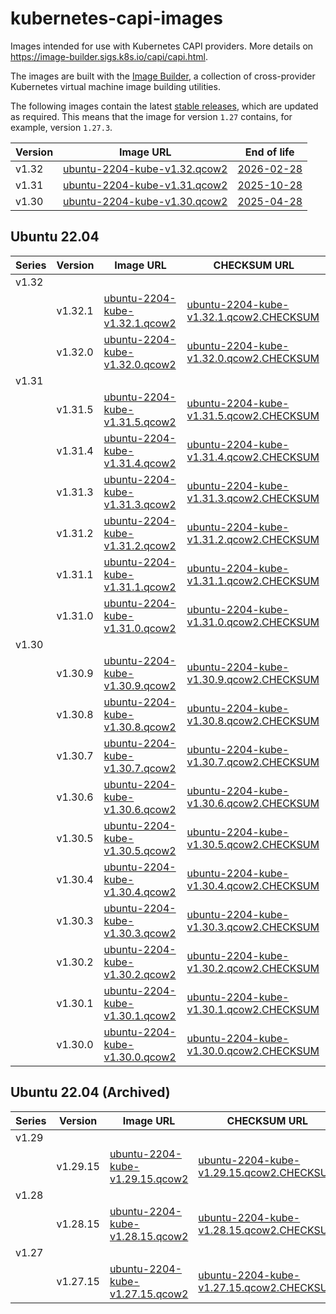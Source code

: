 # kubernetes-capi-images

Images intended for use with Kubernetes CAPI providers. More details on
https://image-builder.sigs.k8s.io/capi/capi.html.

The images are built with the [Image Builder](https://github.com/kubernetes-sigs/image-builder/),
a collection of cross-provider Kubernetes virtual machine image building utilities.

The following images contain the latest [stable releases](https://kubernetes.io/releases/),
which are updated as required. This means that the image for version `1.27` contains, for example,
version `1.27.3`.

| Version | Image URL                                                                                                                                                                                              | End of life                                     |
|---------|--------------------------------------------------------------------------------------------------------------------------------------------------------------------------------------------------------|-------------------------------------------------|
| v1.32   | [ubuntu-2204-kube-v1.32.qcow2](https://swift.services.a.regiocloud.tech/swift/v1/AUTH_b182637428444b9aa302bb8d5a5a418c/openstack-k8s-capi-images/ubuntu-2204-kube-v1.32/ubuntu-2204-kube-v1.32.qcow2)  | [2026-02-28](https://endoflife.date/kubernetes) |
| v1.31   | [ubuntu-2204-kube-v1.31.qcow2](https://swift.services.a.regiocloud.tech/swift/v1/AUTH_b182637428444b9aa302bb8d5a5a418c/openstack-k8s-capi-images/ubuntu-2204-kube-v1.31/ubuntu-2204-kube-v1.31.qcow2)  | [2025-10-28](https://endoflife.date/kubernetes) |
| v1.30   | [ubuntu-2204-kube-v1.30.qcow2](https://swift.services.a.regiocloud.tech/swift/v1/AUTH_b182637428444b9aa302bb8d5a5a418c/openstack-k8s-capi-images/ubuntu-2204-kube-v1.30/ubuntu-2204-kube-v1.30.qcow2)  | [2025-04-28](https://endoflife.date/kubernetes) |

## Ubuntu 22.04

| Series | Version  | Image URL                                                                                                                                                                                                     | CHECKSUM URL                                                                                                                                                                                                                  |
|--------|----------|---------------------------------------------------------------------------------------------------------------------------------------------------------------------------------------------------------------|-------------------------------------------------------------------------------------------------------------------------------------------------------------------------------------------------------------------------------|
| v1.32  |          |                                                                                                                                                                                                               |                                                                                                                                                                                                                               |
|        | v1.32.1  | [ubuntu-2204-kube-v1.32.1.qcow2](https://swift.services.a.regiocloud.tech/swift/v1/AUTH_b182637428444b9aa302bb8d5a5a418c/openstack-k8s-capi-images/ubuntu-2204-kube-v1.32/ubuntu-2204-kube-v1.32.1.qcow2)     | [ubuntu-2204-kube-v1.32.1.qcow2.CHECKSUM](https://swift.services.a.regiocloud.tech/swift/v1/AUTH_b182637428444b9aa302bb8d5a5a418c/openstack-k8s-capi-images/ubuntu-2204-kube-v1.32/ubuntu-2204-kube-v1.32.1.qcow2.CHECKSUM)   |
|        | v1.32.0  | [ubuntu-2204-kube-v1.32.0.qcow2](https://swift.services.a.regiocloud.tech/swift/v1/AUTH_b182637428444b9aa302bb8d5a5a418c/openstack-k8s-capi-images/ubuntu-2204-kube-v1.32/ubuntu-2204-kube-v1.32.0.qcow2)     | [ubuntu-2204-kube-v1.32.0.qcow2.CHECKSUM](https://swift.services.a.regiocloud.tech/swift/v1/AUTH_b182637428444b9aa302bb8d5a5a418c/openstack-k8s-capi-images/ubuntu-2204-kube-v1.32/ubuntu-2204-kube-v1.32.0.qcow2.CHECKSUM)   |
| v1.31  |          |                                                                                                                                                                                                               |                                                                                                                                                                                                                               |
|        | v1.31.5  | [ubuntu-2204-kube-v1.31.5.qcow2](https://swift.services.a.regiocloud.tech/swift/v1/AUTH_b182637428444b9aa302bb8d5a5a418c/openstack-k8s-capi-images/ubuntu-2204-kube-v1.31/ubuntu-2204-kube-v1.31.5.qcow2)     | [ubuntu-2204-kube-v1.31.5.qcow2.CHECKSUM](https://swift.services.a.regiocloud.tech/swift/v1/AUTH_b182637428444b9aa302bb8d5a5a418c/openstack-k8s-capi-images/ubuntu-2204-kube-v1.31/ubuntu-2204-kube-v1.31.5.qcow2.CHECKSUM)   |
|        | v1.31.4  | [ubuntu-2204-kube-v1.31.4.qcow2](https://swift.services.a.regiocloud.tech/swift/v1/AUTH_b182637428444b9aa302bb8d5a5a418c/openstack-k8s-capi-images/ubuntu-2204-kube-v1.31/ubuntu-2204-kube-v1.31.4.qcow2)     | [ubuntu-2204-kube-v1.31.4.qcow2.CHECKSUM](https://swift.services.a.regiocloud.tech/swift/v1/AUTH_b182637428444b9aa302bb8d5a5a418c/openstack-k8s-capi-images/ubuntu-2204-kube-v1.31/ubuntu-2204-kube-v1.31.4.qcow2.CHECKSUM)   |
|        | v1.31.3  | [ubuntu-2204-kube-v1.31.3.qcow2](https://swift.services.a.regiocloud.tech/swift/v1/AUTH_b182637428444b9aa302bb8d5a5a418c/openstack-k8s-capi-images/ubuntu-2204-kube-v1.31/ubuntu-2204-kube-v1.31.3.qcow2)     | [ubuntu-2204-kube-v1.31.3.qcow2.CHECKSUM](https://swift.services.a.regiocloud.tech/swift/v1/AUTH_b182637428444b9aa302bb8d5a5a418c/openstack-k8s-capi-images/ubuntu-2204-kube-v1.31/ubuntu-2204-kube-v1.31.3.qcow2.CHECKSUM)   |
|        | v1.31.2  | [ubuntu-2204-kube-v1.31.2.qcow2](https://swift.services.a.regiocloud.tech/swift/v1/AUTH_b182637428444b9aa302bb8d5a5a418c/openstack-k8s-capi-images/ubuntu-2204-kube-v1.31/ubuntu-2204-kube-v1.31.2.qcow2)     | [ubuntu-2204-kube-v1.31.2.qcow2.CHECKSUM](https://swift.services.a.regiocloud.tech/swift/v1/AUTH_b182637428444b9aa302bb8d5a5a418c/openstack-k8s-capi-images/ubuntu-2204-kube-v1.31/ubuntu-2204-kube-v1.31.2.qcow2.CHECKSUM)   |
|        | v1.31.1  | [ubuntu-2204-kube-v1.31.1.qcow2](https://swift.services.a.regiocloud.tech/swift/v1/AUTH_b182637428444b9aa302bb8d5a5a418c/openstack-k8s-capi-images/ubuntu-2204-kube-v1.31/ubuntu-2204-kube-v1.31.1.qcow2)     | [ubuntu-2204-kube-v1.31.1.qcow2.CHECKSUM](https://swift.services.a.regiocloud.tech/swift/v1/AUTH_b182637428444b9aa302bb8d5a5a418c/openstack-k8s-capi-images/ubuntu-2204-kube-v1.31/ubuntu-2204-kube-v1.31.1.qcow2.CHECKSUM)   |
|        | v1.31.0  | [ubuntu-2204-kube-v1.31.0.qcow2](https://swift.services.a.regiocloud.tech/swift/v1/AUTH_b182637428444b9aa302bb8d5a5a418c/openstack-k8s-capi-images/ubuntu-2204-kube-v1.31/ubuntu-2204-kube-v1.31.0.qcow2)     | [ubuntu-2204-kube-v1.31.0.qcow2.CHECKSUM](https://swift.services.a.regiocloud.tech/swift/v1/AUTH_b182637428444b9aa302bb8d5a5a418c/openstack-k8s-capi-images/ubuntu-2204-kube-v1.31/ubuntu-2204-kube-v1.31.0.qcow2.CHECKSUM)   |
| v1.30  |          |                                                                                                                                                                                                               |                                                                                                                                                                                                                               |
|        | v1.30.9  | [ubuntu-2204-kube-v1.30.9.qcow2](https://swift.services.a.regiocloud.tech/swift/v1/AUTH_b182637428444b9aa302bb8d5a5a418c/openstack-k8s-capi-images/ubuntu-2204-kube-v1.30/ubuntu-2204-kube-v1.30.9.qcow2)     | [ubuntu-2204-kube-v1.30.9.qcow2.CHECKSUM](https://swift.services.a.regiocloud.tech/swift/v1/AUTH_b182637428444b9aa302bb8d5a5a418c/openstack-k8s-capi-images/ubuntu-2204-kube-v1.30/ubuntu-2204-kube-v1.30.9.qcow2.CHECKSUM)   |
|        | v1.30.8  | [ubuntu-2204-kube-v1.30.8.qcow2](https://swift.services.a.regiocloud.tech/swift/v1/AUTH_b182637428444b9aa302bb8d5a5a418c/openstack-k8s-capi-images/ubuntu-2204-kube-v1.30/ubuntu-2204-kube-v1.30.8.qcow2)     | [ubuntu-2204-kube-v1.30.8.qcow2.CHECKSUM](https://swift.services.a.regiocloud.tech/swift/v1/AUTH_b182637428444b9aa302bb8d5a5a418c/openstack-k8s-capi-images/ubuntu-2204-kube-v1.30/ubuntu-2204-kube-v1.30.8.qcow2.CHECKSUM)   |
|        | v1.30.7  | [ubuntu-2204-kube-v1.30.7.qcow2](https://swift.services.a.regiocloud.tech/swift/v1/AUTH_b182637428444b9aa302bb8d5a5a418c/openstack-k8s-capi-images/ubuntu-2204-kube-v1.30/ubuntu-2204-kube-v1.30.7.qcow2)     | [ubuntu-2204-kube-v1.30.7.qcow2.CHECKSUM](https://swift.services.a.regiocloud.tech/swift/v1/AUTH_b182637428444b9aa302bb8d5a5a418c/openstack-k8s-capi-images/ubuntu-2204-kube-v1.30/ubuntu-2204-kube-v1.30.7.qcow2.CHECKSUM)   |
|        | v1.30.6  | [ubuntu-2204-kube-v1.30.6.qcow2](https://swift.services.a.regiocloud.tech/swift/v1/AUTH_b182637428444b9aa302bb8d5a5a418c/openstack-k8s-capi-images/ubuntu-2204-kube-v1.30/ubuntu-2204-kube-v1.30.6.qcow2)     | [ubuntu-2204-kube-v1.30.6.qcow2.CHECKSUM](https://swift.services.a.regiocloud.tech/swift/v1/AUTH_b182637428444b9aa302bb8d5a5a418c/openstack-k8s-capi-images/ubuntu-2204-kube-v1.30/ubuntu-2204-kube-v1.30.6.qcow2.CHECKSUM)   |
|        | v1.30.5  | [ubuntu-2204-kube-v1.30.5.qcow2](https://swift.services.a.regiocloud.tech/swift/v1/AUTH_b182637428444b9aa302bb8d5a5a418c/openstack-k8s-capi-images/ubuntu-2204-kube-v1.30/ubuntu-2204-kube-v1.30.5.qcow2)     | [ubuntu-2204-kube-v1.30.5.qcow2.CHECKSUM](https://swift.services.a.regiocloud.tech/swift/v1/AUTH_b182637428444b9aa302bb8d5a5a418c/openstack-k8s-capi-images/ubuntu-2204-kube-v1.30/ubuntu-2204-kube-v1.30.5.qcow2.CHECKSUM)   |
|        | v1.30.4  | [ubuntu-2204-kube-v1.30.4.qcow2](https://swift.services.a.regiocloud.tech/swift/v1/AUTH_b182637428444b9aa302bb8d5a5a418c/openstack-k8s-capi-images/ubuntu-2204-kube-v1.30/ubuntu-2204-kube-v1.30.4.qcow2)     | [ubuntu-2204-kube-v1.30.4.qcow2.CHECKSUM](https://swift.services.a.regiocloud.tech/swift/v1/AUTH_b182637428444b9aa302bb8d5a5a418c/openstack-k8s-capi-images/ubuntu-2204-kube-v1.30/ubuntu-2204-kube-v1.30.4.qcow2.CHECKSUM)   |
|        | v1.30.3  | [ubuntu-2204-kube-v1.30.3.qcow2](https://swift.services.a.regiocloud.tech/swift/v1/AUTH_b182637428444b9aa302bb8d5a5a418c/openstack-k8s-capi-images/ubuntu-2204-kube-v1.30/ubuntu-2204-kube-v1.30.3.qcow2)     | [ubuntu-2204-kube-v1.30.3.qcow2.CHECKSUM](https://swift.services.a.regiocloud.tech/swift/v1/AUTH_b182637428444b9aa302bb8d5a5a418c/openstack-k8s-capi-images/ubuntu-2204-kube-v1.30/ubuntu-2204-kube-v1.30.3.qcow2.CHECKSUM)   |
|        | v1.30.2  | [ubuntu-2204-kube-v1.30.2.qcow2](https://swift.services.a.regiocloud.tech/swift/v1/AUTH_b182637428444b9aa302bb8d5a5a418c/openstack-k8s-capi-images/ubuntu-2204-kube-v1.30/ubuntu-2204-kube-v1.30.2.qcow2)     | [ubuntu-2204-kube-v1.30.2.qcow2.CHECKSUM](https://swift.services.a.regiocloud.tech/swift/v1/AUTH_b182637428444b9aa302bb8d5a5a418c/openstack-k8s-capi-images/ubuntu-2204-kube-v1.30/ubuntu-2204-kube-v1.30.2.qcow2.CHECKSUM)   |
|        | v1.30.1  | [ubuntu-2204-kube-v1.30.1.qcow2](https://swift.services.a.regiocloud.tech/swift/v1/AUTH_b182637428444b9aa302bb8d5a5a418c/openstack-k8s-capi-images/ubuntu-2204-kube-v1.30/ubuntu-2204-kube-v1.30.1.qcow2)     | [ubuntu-2204-kube-v1.30.1.qcow2.CHECKSUM](https://swift.services.a.regiocloud.tech/swift/v1/AUTH_b182637428444b9aa302bb8d5a5a418c/openstack-k8s-capi-images/ubuntu-2204-kube-v1.30/ubuntu-2204-kube-v1.30.1.qcow2.CHECKSUM)   |
|        | v1.30.0  | [ubuntu-2204-kube-v1.30.0.qcow2](https://swift.services.a.regiocloud.tech/swift/v1/AUTH_b182637428444b9aa302bb8d5a5a418c/openstack-k8s-capi-images/ubuntu-2204-kube-v1.30/ubuntu-2204-kube-v1.30.0.qcow2)     | [ubuntu-2204-kube-v1.30.0.qcow2.CHECKSUM](https://swift.services.a.regiocloud.tech/swift/v1/AUTH_b182637428444b9aa302bb8d5a5a418c/openstack-k8s-capi-images/ubuntu-2204-kube-v1.30/ubuntu-2204-kube-v1.30.0.qcow2.CHECKSUM)   |

## Ubuntu 22.04 (Archived)

| Series | Version  | Image URL                                                                                                                                               | CHECKSUM URL                                                                                                                                                            |
|--------|----------|---------------------------------------------------------------------------------------------------------------------------------------------------------|-------------------------------------------------------------------------------------------------------------------------------------------------------------------------|
| v1.29  |          |                                                                                                                                                                                                               |                                                                                                                                                                                                                               |
|        | v1.29.15 | [ubuntu-2204-kube-v1.29.15.qcow2](https://swift.services.a.regiocloud.tech/swift/v1/AUTH_b182637428444b9aa302bb8d5a5a418c/openstack-k8s-capi-images/ubuntu-2204-kube-v1.29/ubuntu-2204-kube-v1.29.15.qcow2)   | [ubuntu-2204-kube-v1.29.15.qcow2.CHECKSUM](https://swift.services.a.regiocloud.tech/swift/v1/AUTH_b182637428444b9aa302bb8d5a5a418c/openstack-k8s-capi-images/ubuntu-2204-kube-v1.29/ubuntu-2204-kube-v1.29.15.qcow2.CHECKSUM) |
| v1.28  |          |                                                                                                                                                                                                               |                                                                                                                                                                                                                               |
|        | v1.28.15 | [ubuntu-2204-kube-v1.28.15.qcow2](https://swift.services.a.regiocloud.tech/swift/v1/AUTH_b182637428444b9aa302bb8d5a5a418c/openstack-k8s-capi-images/ubuntu-2204-kube-v1.28/ubuntu-2204-kube-v1.28.15.qcow2)   | [ubuntu-2204-kube-v1.28.15.qcow2.CHECKSUM](https://swift.services.a.regiocloud.tech/swift/v1/AUTH_b182637428444b9aa302bb8d5a5a418c/openstack-k8s-capi-images/ubuntu-2204-kube-v1.28/ubuntu-2204-kube-v1.28.15.qcow2.CHECKSUM) |
| v1.27  |          |                                                                                                                                                                                                               |                                                                                                                                                                                                                               |
|        | v1.27.15 | [ubuntu-2204-kube-v1.27.15.qcow2](https://swift.services.a.regiocloud.tech/swift/v1/AUTH_b182637428444b9aa302bb8d5a5a418c/openstack-k8s-capi-images/ubuntu-2204-kube-v1.27/ubuntu-2204-kube-v1.27.15.qcow2)     | [ubuntu-2204-kube-v1.27.15.qcow2.CHECKSUM](https://swift.services.a.regiocloud.tech/swift/v1/AUTH_b182637428444b9aa302bb8d5a5a418c/openstack-k8s-capi-images/ubuntu-2204-kube-v1.27/ubuntu-2204-kube-v1.27.15.qcow2.CHECKSUM)   |
